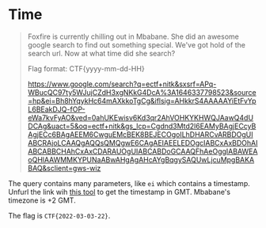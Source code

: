 # Time

> Foxfire is currently chilling out in Mbabane. She did an awesome google search to find out something special. We've got hold of the search url. Now at what time did she search?
>
> Flag format: CTF{yyyy-mm-dd-HH}
> 
> https://www.google.com/search?q=ectf+nitk&sxsrf=APq-WBucQC97ty5WJujCZdH3xgNKkG4DcA%3A1646337798523&source=hp&ei=Bh8hYqykHc64mAXkkoTgCg&iflsig=AHkkrS4AAAAAYiEtFvYpL6BEakDJQ-fOP-eWa7kvFyAO&ved=0ahUKEwisv6Kd3qr2AhVOHKYKHWQJAawQ4dUDCAg&uact=5&oq=ectf+nitk&gs_lcp=Cgdnd3Mtd2l6EAMyBAgjECcyBAgjECc6BAgAEEM6CwguEMcBEK8BEJECOgoILhDHARCvARBDOgUIABCRAjoLCAAQgAQQsQMQgwE6CAgAEIAEELEDOgcIABCxAxBDOhAIABCABBCHAhCxAxCDARAUOgUIABCABDoGCAAQFhAeOggIABAWEAoQHlAAWMMKYPUNaABwAHgAgAHcAYgBqgySAQUwLjcuMpgBAKABAQ&sclient=gws-wiz

The query contains many parameters, like `ei` which contains a timestamp. Unfurl the link wih [this tool](https://dfir.blog/unfurl/) to get the timestamp in GMT. Mbabane's timezone is +2 GMT.

The flag is `CTF{2022-03-03-22}`.
